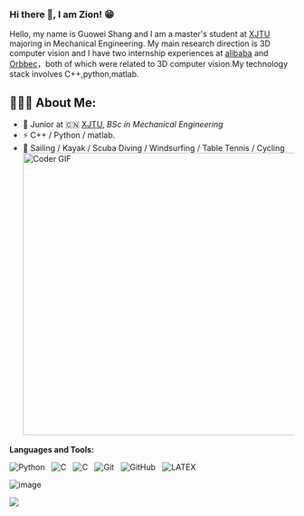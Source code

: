 ### Hi there 👋, I am Zion! 😁

Hello, my name is Guowei Shang and I am a master's student at [XJTU](https://www.xjtu.edu.cn/) majoring in Mechanical Engineering. My main research direction is 3D computer vision and I have two internship experiences at [alibaba](https://www.alibabagroup.com/) and [Orbbec](https://www.orbbec.com.cn/)，both of which were related to 3D computer vision.My technology stack involves C++,python,matlab. 

<h2 align="left">👨🏻‍💻 About Me:</h2>

- 🍻 Junior at 🇨🇳 [XJTU](https://www.xjtu.edu.cn/), _BSc in Mechanical Engineering_
- ⚡ C++ / Python / matlab.
- 🏃 Sailing / Kayak / Scuba Diving / Windsurfing / Table Tennis / Cycling
    <img src="https://media.giphy.com/media/SWoSkN6DxTszqIKEqv/giphy.gif" alt="Coder GIF" width="500">
 </abc>
</h2> 

**Languages and Tools:** 

![Python](https://img.shields.io/badge/-Python-black?logo=Python&style=social)&nbsp;&nbsp;
![C](https://img.shields.io/badge/-C-black?logo=c&style=social)&nbsp;&nbsp;
![C](https://img.shields.io/badge/-C++-black?logo=cplusplus&style=social)&nbsp;&nbsp;
![Git](https://img.shields.io/badge/-Git-black?logo=git&style=social)&nbsp;&nbsp;
![GitHub](https://img.shields.io/badge/-GitHub-black?logo=github&style=social)&nbsp;&nbsp;
![LATEX](https://img.shields.io/badge/-LATEX-black?logo=latex&style=social)&nbsp;&nbsp;

![image](https://github-readme-stats.vercel.app/api/top-langs/?username=Zion1123&layout=compact&langs_count=8&hide_border=true&title_color=000000&icon_color=000000&text_color=000000&bg_color=ffffff&isFork=true)

<p align="justify">
  <img src="https://capsule-render.vercel.app/api?type=waving&color=gradient&height=60&section=footer"/>
</p>
